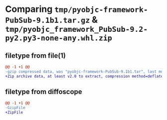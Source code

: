 # Comparing `tmp/pyobjc-framework-PubSub-9.1b1.tar.gz` & `tmp/pyobjc_framework_PubSub-9.2-py2.py3-none-any.whl.zip`

## filetype from file(1)

```diff
@@ -1 +1 @@
-gzip compressed data, was "pyobjc-framework-PubSub-9.1b1.tar", last modified: Sun Mar 26 11:34:31 2023, max compression
+Zip archive data, at least v2.0 to extract, compression method=deflate
```

## filetype from diffoscope

```diff
@@ -1 +1 @@
-GzipFile
+ZipFile
```

